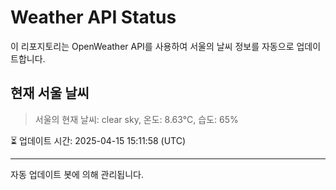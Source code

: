 
# Weather API Status

이 리포지토리는 OpenWeather API를 사용하여 서울의 날씨 정보를 자동으로 업데이트합니다.

## 현재 서울 날씨
> 서울의 현재 날씨: clear sky, 온도: 8.63°C, 습도: 65%

⏳ 업데이트 시간: 2025-04-15 15:11:58 (UTC)

---
자동 업데이트 봇에 의해 관리됩니다.
